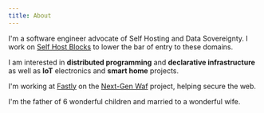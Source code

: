 ```yaml
---
title: About
---
```


I'm a software engineer advocate of Self Hosting and Data Sovereignty. I work on [Self Host
Blocks](https://github.com/ibizaman/selfhostblocks) to lower the bar of entry to these domains.

I am interested in **distributed programming** and **declarative infrastructure** as well as **IoT**
electronics and **smart home** projects.

I'm working at [Fastly](https://www.fastly.com/) on the [Next-Gen
Waf](https://www.fastly.com/products/web-application-api-protection) project, helping secure the
web.

I'm the father of 6 wonderful children and married to a wonderful wife.
